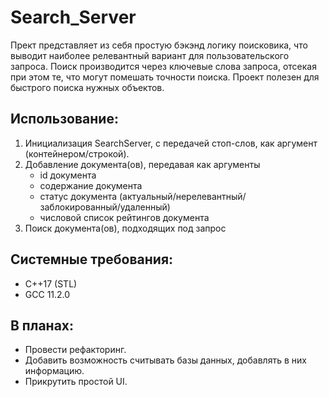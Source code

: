 # Search_Server
Прект представляет из себя простую бэкэнд логику поисковика, что выводит наиболее релевантный вариант для пользовательского запроса. Поиск производится через ключевые слова запроса, отсекая при этом те, что могут помешать точности поиска. Проект полезен для быстрого поиска нужных объектов.

## Использование: 
1. Инициализация SearchServer, с передачей стоп-слов, как аргумент (контейнером/строкой).
2. Добавление документа(ов), передавая как аргументы
   - id документа
   - содержание документа
   - статус документа (актуальный/нерелевантный/заблокированный/удаленный)
   - числовой список рейтингов документа
3. Поиск документа(ов), подходящих под запрос

## Системные требования:
- C++17 (STL)
- GCC 11.2.0

## В планах: 
- Провести рефакторинг.
- Добавить возможность считывать базы данных, добавлять в них информацию.
- Прикрутить простой UI.
